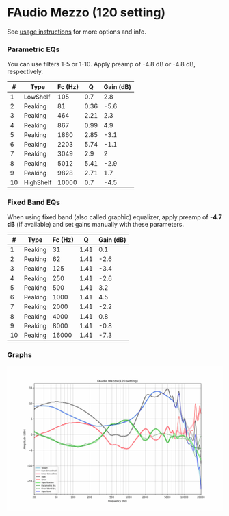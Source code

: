 # FAudio Mezzo (120 setting)
See [usage instructions](https://github.com/jaakkopasanen/AutoEq#usage) for more options and info.

### Parametric EQs
You can use filters 1-5 or 1-10. Apply preamp of -4.8 dB or -4.8 dB, respectively.

|   # | Type      |   Fc (Hz) |    Q |   Gain (dB) |
|-----|-----------|-----------|------|-------------|
|   1 | LowShelf  |       105 | 0.7  |         2.8 |
|   2 | Peaking   |        81 | 0.36 |        -5.6 |
|   3 | Peaking   |       464 | 2.21 |         2.3 |
|   4 | Peaking   |       867 | 0.99 |         4.9 |
|   5 | Peaking   |      1860 | 2.85 |        -3.1 |
|   6 | Peaking   |      2203 | 5.74 |        -1.1 |
|   7 | Peaking   |      3049 | 2.9  |         2   |
|   8 | Peaking   |      5012 | 5.41 |        -2.9 |
|   9 | Peaking   |      9828 | 2.71 |         1.7 |
|  10 | HighShelf |     10000 | 0.7  |        -4.5 |

### Fixed Band EQs
When using fixed band (also called graphic) equalizer, apply preamp of **-4.7 dB** (if available) and set gains manually with these parameters.

|   # | Type    |   Fc (Hz) |    Q |   Gain (dB) |
|-----|---------|-----------|------|-------------|
|   1 | Peaking |        31 | 1.41 |         0.1 |
|   2 | Peaking |        62 | 1.41 |        -2.6 |
|   3 | Peaking |       125 | 1.41 |        -3.4 |
|   4 | Peaking |       250 | 1.41 |        -2.6 |
|   5 | Peaking |       500 | 1.41 |         3.2 |
|   6 | Peaking |      1000 | 1.41 |         4.5 |
|   7 | Peaking |      2000 | 1.41 |        -2.2 |
|   8 | Peaking |      4000 | 1.41 |         0.8 |
|   9 | Peaking |      8000 | 1.41 |        -0.8 |
|  10 | Peaking |     16000 | 1.41 |        -7.3 |

### Graphs
![](./FAudio%20Mezzo%20(120%20setting).png)
